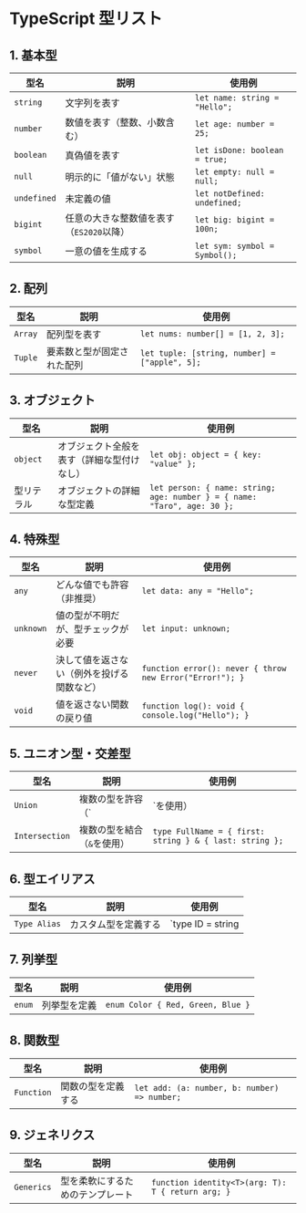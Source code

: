 # TypeScript 型リスト

## 1. 基本型
| 型名         | 説明                                         | 使用例                         |
|--------------|---------------------------------------------|--------------------------------|
| `string`     | 文字列を表す                                 | `let name: string = "Hello";` |
| `number`     | 数値を表す（整数、小数含む）                 | `let age: number = 25;`       |
| `boolean`    | 真偽値を表す                                 | `let isDone: boolean = true;` |
| `null`       | 明示的に「値がない」状態                     | `let empty: null = null;`     |
| `undefined`  | 未定義の値                                  | `let notDefined: undefined;`  |
| `bigint`     | 任意の大きな整数値を表す（`ES2020`以降）      | `let big: bigint = 100n;`     |
| `symbol`     | 一意の値を生成する                           | `let sym: symbol = Symbol();` |

## 2. 配列
| 型名         | 説明                                         | 使用例                              |
|--------------|---------------------------------------------|-------------------------------------|
| `Array`      | 配列型を表す                                 | `let nums: number[] = [1, 2, 3];`  |
| `Tuple`      | 要素数と型が固定された配列                   | `let tuple: [string, number] = ["apple", 5];` |

## 3. オブジェクト
| 型名         | 説明                                         | 使用例                              |
|--------------|---------------------------------------------|-------------------------------------|
| `object`     | オブジェクト全般を表す（詳細な型付けなし）    | `let obj: object = { key: "value" };` |
| 型リテラル    | オブジェクトの詳細な型定義                  | `let person: { name: string; age: number } = { name: "Taro", age: 30 };` |

## 4. 特殊型
| 型名         | 説明                                       | 使用例                              |
|--------------|-------------------------------------------|-------------------------------------|
| `any`        | どんな値でも許容（非推奨）                 | `let data: any = "Hello";`         |
| `unknown`    | 値の型が不明だが、型チェックが必要         | `let input: unknown;`             |
| `never`      | 決して値を返さない（例外を投げる関数など） | `function error(): never { throw new Error("Error!"); }` |
| `void`       | 値を返さない関数の戻り値                  | `function log(): void { console.log("Hello"); }` |

## 5. ユニオン型・交差型
| 型名         | 説明                                         | 使用例                              |
|--------------|---------------------------------------------|-------------------------------------|
| `Union`      | 複数の型を許容（`|`を使用）                  | `let id: string | number;`        |
| `Intersection`| 複数の型を結合（`&`を使用）               | `type FullName = { first: string } & { last: string };` |

## 6. 型エイリアス
| 型名         | 説明                                         | 使用例                              |
|--------------|---------------------------------------------|-------------------------------------|
| `Type Alias` | カスタム型を定義する                      | `type ID = string | number;`      |

## 7. 列挙型
| 型名         | 説明                                         | 使用例                              |
|--------------|---------------------------------------------|-------------------------------------|
| `enum`       | 列挙型を定義                                 | `enum Color { Red, Green, Blue }`  |

## 8. 関数型
| 型名         | 説明                                         | 使用例                              |
|--------------|---------------------------------------------|-------------------------------------|
| `Function`   | 関数の型を定義する                        | `let add: (a: number, b: number) => number;` |

## 9. ジェネリクス
| 型名         | 説明                                         | 使用例                              |
|--------------|---------------------------------------------|-------------------------------------|
| `Generics`   | 型を柔軟にするためのテンプレート           | `function identity<T>(arg: T): T { return arg; }` |

<!---
mouse0329/mouse0329 is a ✨ special ✨ repository because its `README.md` (this file) appears on your GitHub profile.
You can click the Preview link to take a look at your changes.
--->
